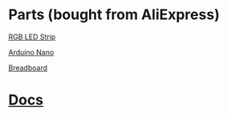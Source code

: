 # Parts (bought from AliExpress)

[RGB LED Strip](http://bit.ly/2zIJxdu)

[Arduino Nano](http://bit.ly/2j0MeN9)

[Breadboard](http://bit.ly/2zJL4QJ)

# [Docs](http://bit.ly/2FMUBcG)
